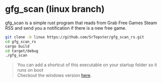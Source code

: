 # gfg_scan (linux branch)
gfg_scan is a simple rust program that reads from Grab Free Games Steam RSS and send you a notification if there is a new free game.
```bash
git clone -b linux https://github.com/SrTopster/gfg_scan_rs.git
cd gfg_scan_rs
cargo build
cd target/debug
./gfg_scan
```
> You can add a shortcut of this executable on your startup folder so it runs on boot <br>
Checkout the windows version [here](https://github.com/SrTopster/gfg_scan_rs/tree/master).